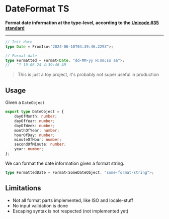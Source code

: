 # DateFormat TS

**Format date information at the type-level, according to the [Unicode #35 standard](https://www.unicode.org/reports/tr35/tr35-dates.html#Date_Field_Symbol_Table)**

---

```ts
// Init date
type Date = FromIso<"2024-06-10T04:39:46.229Z">;

// Format date
type Formatted = Format<Date, "dd-MM-yy H:mm:ss aa">;
//   ^? 10-06-24 4:39:46 AM
```

> This is just a toy project, it's probably not super useful in production

## Usage

Given a `DateObject`

```ts
export type DateObject = {
    dayOfMonth: number;
    dayOfYear: number;
    dayOfWeek: number;
    monthOfYear: number;
    hourOfDay: number;
    minuteOfHour: number;
    secondOfMinute: number;
    year: number;
};
```

We can format the date information given a format string.

```ts
type FormattedDate = Format<SomeDateObject, "some-format-string">;
```

## Limitations

-   Not all format parts implemented, like ISO and locale-stuff
-   No input validation is done
-   Escaping syntax is not respected (not implemented yet)
